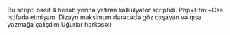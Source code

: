 Bu scripti bəsit 4 hesab yerinə yetirən kalkulyator scriptidi. Php+Html+Css  istifadə etmişəm. Dizayn maksimum dərəcədə göz oxşayan və qısa yazmağa çalışdım.Uğurlar hərkəsə:)
